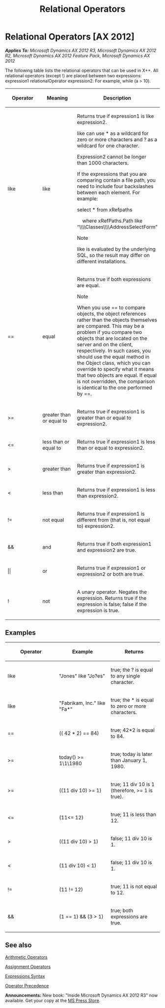 ﻿---
title: Relational Operators
TOCTitle: Relational Operators
ms:assetid: 702af366-4d46-445e-bd4b-722c9845199f
ms:mtpsurl: https://msdn.microsoft.com/en-us/library/Aa673519(v=AX.60)
ms:contentKeyID: 35244892
ms.date: 05/18/2015
mtps_version: v=AX.60
---

# Relational Operators [AX 2012]


_**Applies To:** Microsoft Dynamics AX 2012 R3, Microsoft Dynamics AX 2012 R2, Microsoft Dynamics AX 2012 Feature Pack, Microsoft Dynamics AX 2012_

The following table lists the relational operators that can be used in X++. All relational operators (except \!) are placed between two expressions: expression1 relationalOperator expression2. For example, while (a \> 10).

<table>
<colgroup>
<col style="width: 33%" />
<col style="width: 33%" />
<col style="width: 33%" />
</colgroup>
<thead>
<tr class="header">
<th><p>Operator</p></th>
<th><p>Meaning</p></th>
<th><p>Description</p></th>
</tr>
</thead>
<tbody>
<tr class="odd">
<td><p>like</p></td>
<td><p>like</p></td>
<td><p>Returns true if expression1 is like expression2.</p>
<p>like can use * as a wildcard for zero or more characters and ? as a wildcard for one character.</p>
<p>Expression2 cannot be longer than 1000 characters.</p>
<p>If the expressions that you are comparing contain a file path, you need to include four backslashes between each element. For example:</p>
<p>select * from xRefpaths</p>
<p>    where xRefPaths.Path like “\\\\Classes\\\\AddressSelectForm”</p>

> [!note]  
> <P>like is evaluated by the underlying SQL, so the result may differ on different installations.</P>

</td>
</tr>
<tr class="even">
<td><p>==</p></td>
<td><p>equal</p></td>
<td><p>Returns true if both expressions are equal.</p>

> [!note]  
> <P>When you use == to compare objects, the object references rather than the objects themselves are compared. This may be a problem if you compare two objects that are located on the server and on the client, respectively. In such cases, you should use the equal method in the Object class, which you can override to specify what it means that two objects are equal. If equal is not overridden, the comparison is identical to the one performed by ==.</P>

</td>
</tr>
<tr class="odd">
<td><p>&gt;=</p></td>
<td><p>greater than or equal to</p></td>
<td><p>Returns true if expression1 is greater than or equal to expression2.</p></td>
</tr>
<tr class="even">
<td><p>&lt;=</p></td>
<td><p>less than or equal to</p></td>
<td><p>Returns true if expression1 is less than or equal to expression2.</p></td>
</tr>
<tr class="odd">
<td><p>&gt;</p></td>
<td><p>greater than</p></td>
<td><p>Returns true if expression1 is greater than expression2.</p></td>
</tr>
<tr class="even">
<td><p>&lt;</p></td>
<td><p>less than</p></td>
<td><p>Returns true if expression1 is less than expression2.</p></td>
</tr>
<tr class="odd">
<td><p>!=</p></td>
<td><p>not equal</p></td>
<td><p>Returns true if expression1 is different from (that is, not equal to) expression2.</p></td>
</tr>
<tr class="even">
<td><p>&amp;&amp;</p></td>
<td><p>and</p></td>
<td><p>Returns true if both expression1 and expression2 are true.</p></td>
</tr>
<tr class="odd">
<td><p>||</p></td>
<td><p>or</p></td>
<td><p>Returns true if expression1 or expression2 or both are true.</p></td>
</tr>
<tr class="even">
<td><p>!</p></td>
<td><p>not</p></td>
<td><p>A unary operator. Negates the expression. Returns true if the expression is false; false if the expression is true.</p></td>
</tr>
</tbody>
</table>


## Examples

<table>
<colgroup>
<col style="width: 33%" />
<col style="width: 33%" />
<col style="width: 33%" />
</colgroup>
<thead>
<tr class="header">
<th><p>Operator</p></th>
<th><p>Example</p></th>
<th><p>Returns</p></th>
</tr>
</thead>
<tbody>
<tr class="odd">
<td><p>like</p></td>
<td><p>&quot;Jones&quot; like &quot;Jo?es&quot;</p></td>
<td><p>true; the ? is equal to any single character.</p></td>
</tr>
<tr class="even">
<td><p>like</p></td>
<td><p>&quot;Fabrikam, Inc.&quot; like &quot;Fa*&quot;</p></td>
<td><p>true; the * is equal to zero or more characters.</p></td>
</tr>
<tr class="odd">
<td><p>==</p></td>
<td><p>(( 42 * 2) == 84)</p></td>
<td><p>true; 42*2 is equal to 84.</p></td>
</tr>
<tr class="even">
<td><p>&gt;=</p></td>
<td><p>today() &gt;= 1\1\1980</p></td>
<td><p>true; today is later than January 1, 1980.</p></td>
</tr>
<tr class="odd">
<td><p>&gt;=</p></td>
<td><p>((11 div 10) &gt;= 1)</p></td>
<td><p>true; 11 div 10 is 1 (therefore, &gt;= 1 is true).</p></td>
</tr>
<tr class="even">
<td><p>&lt;=</p></td>
<td><p>(11&lt;= 12)</p></td>
<td><p>true; 11 is less than 12.</p></td>
</tr>
<tr class="odd">
<td><p>&gt;</p></td>
<td><p>((11 div 10) &gt; 1)</p></td>
<td><p>false; 11 div 10 is 1.</p></td>
</tr>
<tr class="even">
<td><p>&lt;</p></td>
<td><p>(11 div 10) &lt; 1)</p></td>
<td><p>false; 11 div 10 is 1.</p></td>
</tr>
<tr class="odd">
<td><p>!=</p></td>
<td><p>(11 != 12)</p></td>
<td><p>true; 11 is not equal to 12.</p></td>
</tr>
<tr class="even">
<td><p>&amp;&amp;</p></td>
<td><p>(1 == 1) &amp;&amp; (3 &gt; 1)</p></td>
<td><p>true; both expressions are true.</p></td>
</tr>
</tbody>
</table>


## See also

[Arithmetic Operators](arithmetic-operators.md)

[Assignment Operators](assignment-operators.md)

[Expressions Syntax](expressions-syntax.md)

[Operator Precedence](operator-precedence.md)

  
**Announcements:** New book: "Inside Microsoft Dynamics AX 2012 R3" now available. Get your copy at the [MS Press Store](https://www.microsoftpressstore.com/store/inside-microsoft-dynamics-ax-2012-r3-9780735685109).

